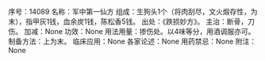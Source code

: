 序号：14089
名称：军中第一仙方
组成：生狗头1个（将肉刮尽，文火煅存性，为末），指甲灰1钱，血余炭1钱，陈松香5钱。
出处：《跌损妙方》。
主治：断骨，刀伤。
加减：None
功效：None
用法用量：掺伤处。以4味等分，用酒调服亦可。
制备方法：上为末。
临床应用：None
各家论述：None
用药禁忌：None
附注：None
